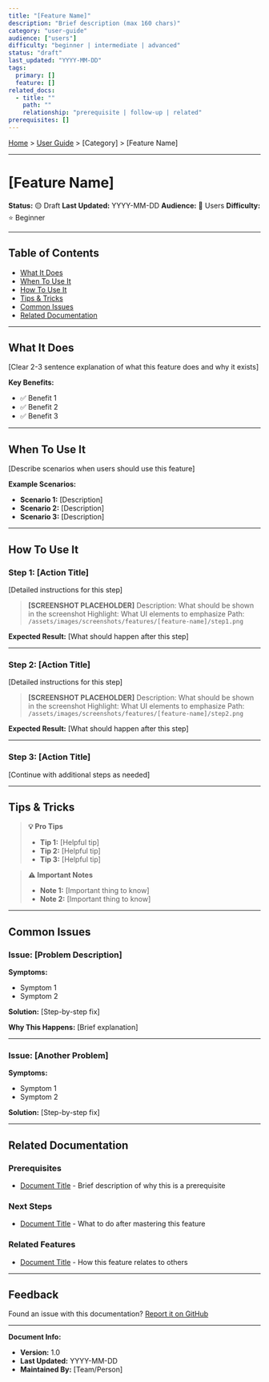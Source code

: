 ```yaml
---
title: "[Feature Name]"
description: "Brief description (max 160 chars)"
category: "user-guide"
audience: ["users"]
difficulty: "beginner | intermediate | advanced"
status: "draft"
last_updated: "YYYY-MM-DD"
tags:
  primary: []
  feature: []
related_docs:
  - title: ""
    path: ""
    relationship: "prerequisite | follow-up | related"
prerequisites: []
---
```


[Home](/) > [User Guide](/User-Guide/) > [Category] > [Feature Name]

---

# [Feature Name]

**Status:** 🟡 Draft
**Last Updated:** YYYY-MM-DD
**Audience:** 👤 Users
**Difficulty:** ⭐ Beginner

---

## Table of Contents
- [What It Does](#what-it-does)
- [When To Use It](#when-to-use-it)
- [How To Use It](#how-to-use-it)
- [Tips & Tricks](#tips--tricks)
- [Common Issues](#common-issues)
- [Related Documentation](#related-documentation)

---

## What It Does

[Clear 2-3 sentence explanation of what this feature does and why it exists]

**Key Benefits:**
- ✅ Benefit 1
- ✅ Benefit 2
- ✅ Benefit 3

---

## When To Use It

[Describe scenarios when users should use this feature]

**Example Scenarios:**
- **Scenario 1:** [Description]
- **Scenario 2:** [Description]
- **Scenario 3:** [Description]

---

## How To Use It

### Step 1: [Action Title]

[Detailed instructions for this step]

> **[SCREENSHOT PLACEHOLDER]**
> Description: What should be shown in the screenshot
> Highlight: What UI elements to emphasize
> Path: `/assets/images/screenshots/features/[feature-name]/step1.png`

**Expected Result:** [What should happen after this step]

---

### Step 2: [Action Title]

[Detailed instructions for this step]

> **[SCREENSHOT PLACEHOLDER]**
> Description: What should be shown in the screenshot
> Highlight: What UI elements to emphasize
> Path: `/assets/images/screenshots/features/[feature-name]/step2.png`

**Expected Result:** [What should happen after this step]

---

### Step 3: [Action Title]

[Continue with additional steps as needed]

---

## Tips & Tricks

> **💡 Pro Tips**
> - **Tip 1:** [Helpful tip]
> - **Tip 2:** [Helpful tip]
> - **Tip 3:** [Helpful tip]

> **⚠️ Important Notes**
> - **Note 1:** [Important thing to know]
> - **Note 2:** [Important thing to know]

---

## Common Issues

### Issue: [Problem Description]

**Symptoms:**
- Symptom 1
- Symptom 2

**Solution:** [Step-by-step fix]

**Why This Happens:** [Brief explanation]

---

### Issue: [Another Problem]

**Symptoms:**
- Symptom 1
- Symptom 2

**Solution:** [Step-by-step fix]

---

## Related Documentation

### Prerequisites
- [Document Title](/path/to/doc.md) - Brief description of why this is a prerequisite

### Next Steps
- [Document Title](/path/to/doc.md) - What to do after mastering this feature

### Related Features
- [Document Title](/path/to/doc.md) - How this feature relates to others

---

## Feedback

Found an issue with this documentation? [Report it on GitHub](https://github.com/blamechris/archery-apprentice/issues/new?labels=documentation&template=documentation-issue.md)

---

**Document Info:**
- **Version:** 1.0
- **Last Updated:** YYYY-MM-DD
- **Maintained By:** [Team/Person]

